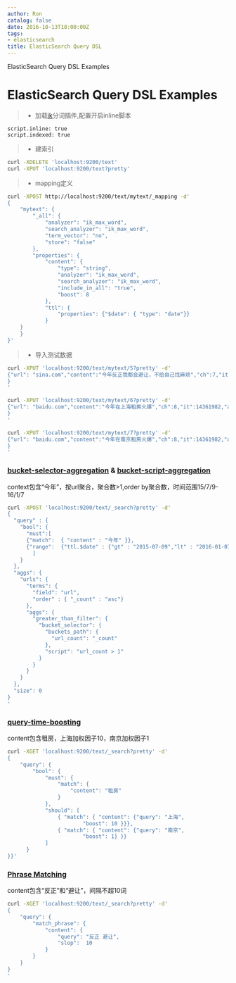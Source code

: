 ```yaml
---
author: Ron
catalog: false
date: 2016-10-13T18:00:00Z
tags:
- elasticsearch
title: ElasticSearch Query DSL
---
```


ElasticSearch Query DSL Examples
<!--more-->

ElasticSearch Query DSL Examples
=============================


> * 加载[ik](https://github.com/medcl/elasticsearch-analysis-ik)分词插件,配置开启inline脚本

```
script.inline: true
script.indexed: true
```

> * 建索引

```bash
curl -XDELETE 'localhost:9200/text'
curl -XPUT 'localhost:9200/text?pretty'
```

> * mapping定义

```bash
curl -XPOST http://localhost:9200/text/mytext/_mapping -d'
{
    "mytext": {  
        "_all": {
            "analyzer": "ik_max_word",
            "search_analyzer": "ik_max_word",
            "term_vector": "no",
            "store": "false"
        },
        "properties": {
            "content": {
                "type": "string",
                "analyzer": "ik_max_word",
                "search_analyzer": "ik_max_word",
                "include_in_all": "true",
                "boost": 8
            },
            "ttl": {
          		"properties": {"$date": { "type": "date"}}
        	}
    }
    }
}'
```

> * 导入测试数据

```bash
curl -XPUT 'localhost:9200/text/mytext/5?pretty' -d'
{"url": "sina.com","content":"今年反正我都会避让，不给自己找麻烦","ch":7,"it":14361982,"appid":{"$numberLong":"1"},"ttl":{"$date":"2015-07-09T23:59:40.631+0800"}
}
'

curl -XPUT 'localhost:9200/text/mytext/6?pretty' -d'
{"url": "baidu.com","content":"今年在上海租房火爆","ch":8,"it":14361982,"appid":{"$numberLong":"1"},"ttl":{"$date":"2015-07-09T23:59:40.631+0800"}
}
'

curl -XPUT 'localhost:9200/text/mytext/7?pretty' -d'
{"url": "baidu.com","content":"今年在南京租房火爆","ch":8,"it":14361982,"appid":{"$numberLong":"1"},"ttl":{"$date":"2015-07-09T23:59:40.631+0800"}
}
'
```

### [bucket-selector-aggregation](https://www.elastic.co/guide/en/elasticsearch/reference/master/search-aggregations-pipeline-bucket-selector-aggregation.html) & [bucket-script-aggregation](https://www.elastic.co/guide/en/elasticsearch/reference/master/search-aggregations-pipeline-bucket-script-aggregation.html) ###

context包含“今年”，按url聚合，聚合数>1,order by聚合数，时间范围15/7/9-16/1/7

```bash
curl -XPOST 'localhost:9200/text/_search?pretty' -d'
{
  "query" : {
    "bool": {
      "must":[
      {"match":  { "content" : "今年" }},
      {"range":  {"ttl.$date" : {"gt" : "2015-07-09","lt" : "2016-01-07"}}}
        ] 
    }
  },
  "aggs": {
    "urls": {
      "terms": {
        "field": "url",
        "order" : { "_count" : "asc"}
      }, 
      "aggs": {
        "greater_than_filter": {
          "bucket_selector": {
            "buckets_path": {
              "url_count": "_count"
            }, 
            "script": "url_count > 1"
          }
        }
      }
    }
  },
  "size": 0
}
'
```

### [query-time-boosting](https://www.elastic.co/guide/en/elasticsearch/guide/current/query-time-boosting.html) ###

content包含租房，上海加权因子10，南京加权因子1

```bash
curl -XGET 'localhost:9200/text/_search?pretty' -d'
{
    "query": {
        "bool": {
            "must": {
                "match": {
                    "content": "租房"
                }
            },
            "should": [ 
                { "match": { "content": {"query": "上海",
                        "boost": 10 }}},
                { "match": { "content": {"query": "南京",
                        "boost": 1} }}
            ] 
      }
}}'
```

### [Phrase Matching](https://www.elastic.co/guide/en/elasticsearch/guide/current/slop.html) ###

content包含“反正”和“避让”，间隔不超10词

```Bash
curl -XGET 'localhost:9200/text/_search?pretty' -d'
{
    "query": {
        "match_phrase": {
            "content": {
                "query": "反正 避让",
                "slop":  10
            }
        }
    }
}
'
```
